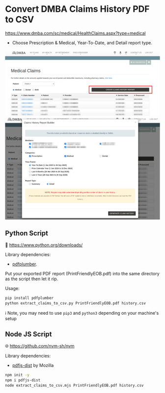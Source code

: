 # Convert DMBA Claims History PDF to CSV

https://www.dmba.com/sc/medical/HealthClaims.aspx?type=medical 
* Choose Prescription & Medical, Year-To-Date, and Detail report type.

![Medical Claims](/docs/medical_claims.png)
![Claims History Report Builder](/docs/claims_history_report_builder.png)

## Python Script

🐍 https://www.python.org/downloads/

Library dependencies:
* [pdfplumber](https://pypi.org/project/pdfplumber/).

Put your exported PDF report (PrintFriendlyEOB.pdf) into the same directory as the script then let it rip.

Usage:

```sh
pip install pdfplumber
python extract_claims_to_csv.py PrintFriendlyEOB.pdf history.csv
```
ℹ️ Note, you may need to use `pip3` and `python3` depending on your machine's setup

## Node JS Script

🌐 https://github.com/nvm-sh/nvm

Library dependencies:
* [pdfjs-dist](https://www.npmjs.com/package/pdfjs-dist) by Mozilla 

```sh
npm init -y
npm i pdfjs-dist
node extract_claims_to_csv.mjs PrintFriendlyEOB.pdf history.csv
```